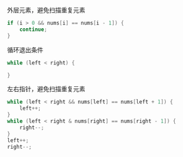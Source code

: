 外层元素，避免扫描重复元素
```JAVA
if (i > 0 && nums[i] == nums[i - 1]) {
    continue;
}
```

循环退出条件
```JAVA
while (left < right) {

}
```

左右指针，避免扫描重复元素
```JAVA
while (left < right && nums[left] == nums[left + 1]) {
    left++;
}
while (left < right & nums[right] == nums[right - 1]) {
    right--;
}
left++;
right--;
```
